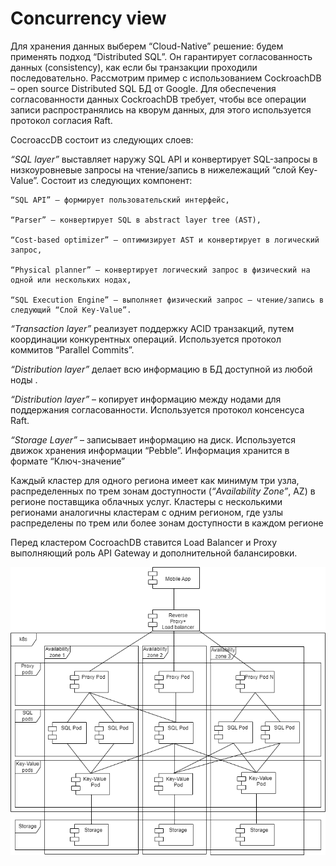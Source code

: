 # Concurrency view
Для хранения данных выберем “Cloud-Native” решение: будем применять подход “Distributed SQL”. Он гарантирует согласованность данных (consistency), как если бы транзакции проходили последовательно. Рассмотрим пример с использованием CockroachDB – open source Distributed SQL БД от Google. Для обеспечения согласованности данных CockroachDB требует, чтобы все операции записи распространялись на кворум данных, для этого используется протокол согласия Raft.

CocroaccDB состоит из следующих слоев:

*“SQL layer”* выставляет наружу SQL API и конвертирует SQL-запросы в низкоуровневые запросы на чтение/запись в нижележащий “слой Key-Value”. Состоит из следующих компонент: 

    “SQL API” – формирует пользовательский интерфейс, 

    “Parser” – конвертирует SQL в abstract layer tree (AST), 

    “Cost-based optimizer” – оптимизирует AST и конвертирует в логический запрос, 

    “Physical planner” – конвертирует логический запрос в физический на одной или нескольких нодах, 

    “SQL Execution Engine” – выполняет физический запрос – чтение/запись в следующий “Слой Key-Value”.

*“Transaction layer”* реализует поддержку ACID транзакций, путем координации конкурентных операций. Используется протокол коммитов “Parallel Commits”.

*“Distribution layer”* делает всю информацию в БД доступной из любой ноды .

*“Distribution layer”* – копирует информацию между нодами для поддержания согласованности. Используется протокол консенсуса Raft.

*“Storage Layer”* – записывает информацию на диск. Используется движок хранения информации “Pebble”. Информация хранится в формате “Ключ-значение”

Каждый кластер для одного региона имеет как минимум три узла, распределенных по трем зонам доступности (*“Availability Zone”*, AZ) в регионе поставщика облачных услуг. Кластеры с несколькими регионами аналогичны кластерам с одним регионом, где узлы распределены по трем или более зонам доступности в каждом регионе

Перед кластером CocroachDB ставится Load Balancer и Proxy выполняющий роль API Gateway и дополнительной балансировки.

![](Развертывание_БД_Distributed_SQL_CocroachDB.png)

